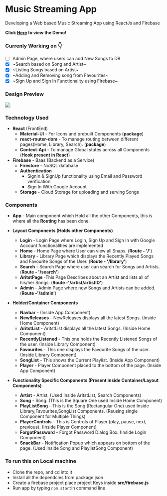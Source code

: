 # Music Streaming App
Developing a Web based Music Streaming App using ReactJs and Firebase

**Click [Here](https://music-streaming-app-4a392.web.app/) to view the Demo!**

### Currenly Working on 👇 
- [ ] Admin Page, where users can add New Songs to DB
- [x] ~Search based on Song and Artist~
- [x] ~Listing Songs based on Artist~
- [x] ~Adding and Removing song from Favourites~
- [x] ~Sign Up and Sign In Functionality using Firebase~

### Design Preview
<img src="https://github.com/mani-barathi/Music-Streaming-App/blob/master/public/preview.JPG" />

### Technology Used
* **React** (FrontEnd)
    * **Material-UI** - For Icons and prebuilt Components (**package**)
    * **react-router-dom** - To manage routing between different pages(Home, Library, Search). (**package**)
    * **Context-Api** - To manage Global states across all Components (**Hook present in React**)
* **Firebase** - Baas (Backend as a Service)
    * **Firestore** - NoSQL database
    * **Authentication** 
        * SignIn & SignUp functionality using Email and Password verification
        * Sign In With Google Account
    * **Storage** - Cloud Storage for uploading and serving Songs

### Components
* **App** - Main component which Hold all the other Components, this is where all the **Routing** has been done.
* **Layout Components (Holds other Components)**
    * **Login** - Login Page where Login, Sign Up and Sign In with Google Account functionalities are implemented
    * **Home** - Home Page where User can view all Snaps. (**Route - '/'**)
    * **Library** - Library Page which displays the Recently Played Songs and Favourite Songs of the User. (**Route - '/library'**)
    * **Search** - Search Page where user can search for Songs and Artists. (**Route - '/search'**)
    * **AritstPage** -This Page Describes about an Artist and lists all of his/her Songs. (**Route -'/artist/artistID'**)
    * **Admin** - Admin Page where new Songs and Artists can be added. (**Route -'/admin'**)

* **Holder/Container Components**
    * **Navbar** - (Inside App Component)
    * **NewReleases** - NewReleases displays all the latest Songs. (Inside Home Component)
    * **AritstList** - AritstList displays all the latest Songs. (Inside Home Component)
    * **RecentlyListened** - This one holds the Recently Listened Songs of the user. (Inside Library Component)
    * **Favourites** - This one displays the Favourite Songs of the user. (Inside Library Component)
    * **SongList** - This shows the Current Playlist. (Inside App Component)
    * **Player** - Player Component placed to the bottom of the page. (Inside App Component)

* **Functionality Specific Components (Present inside Container/Layout Components)**
    * **Artist** - Artist. (Used Inside AritstList, Search Components)
    * **Song** - Song. (This is the Square One used Inside Home Component)
    * **PlayListSong** - This is the Song (Rectangular One) used Inside Library,Favourites,SongList Components. (Reusing single Component for Multiple Things)
    * **PlayerControls** - This is Controls of Player (play, pause, next, previous). (Inside Player Component)
    * **ForgotPassword** - Forgot Password Dialog Box. (Inside Login Component)
    * **SnackBar** - Notification Popup which appears on bottom of the page. (Used Inside Song and PlaylistSong Component)

### To run this on Local machine
* Clone the repo, and cd into it
* Install all the dependcies from package.json
* Create a firebase project place project Keys inside **src/firebase.js**
* Run app by typing `npm start`in command line

